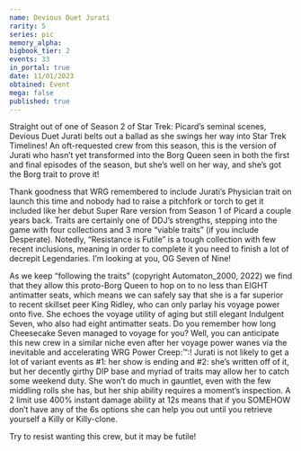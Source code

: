 ```yaml
---
name: Devious Duet Jurati
rarity: 5
series: pic
memory_alpha:
bigbook_tier: 2
events: 33
in_portal: true
date: 11/01/2023
obtained: Event
mega: false
published: true
---
```


Straight out of one of Season 2 of Star Trek: Picard’s seminal scenes, Devious Duet Jurati belts out a ballad as she swings her way into Star Trek Timelines!  An oft-requested crew from this season, this is the version of Jurati who hasn’t yet transformed into the Borg Queen seen in both the first and final episodes of the season, but she’s well on her way, and she’s got the Borg trait to prove it!

Thank goodness that WRG remembered to include Jurati’s Physician trait on launch this time and nobody had to raise a pitchfork or torch to get it included like her debut Super Rare version from Season 1 of Picard a couple years back.  Traits are certainly one of DDJ’s strengths, stepping into the game with four collections and 3 more “viable traits” (if you include Desperate).  Notedly, “Resistance is Futile” is a tough collection with few recent inclusions, meaning in order to complete it you need to finish a lot of decrepit Legendaries.  I’m looking at you, OG Seven of Nine!

As we keep “following the traits” (copyright Automaton_2000, 2022) we find that they allow this proto-Borg Queen to hop on to no less than EIGHT antimatter seats, which means we can safely say that she is a far superior to recent skillset peer King Ridley, who can only parlay his voyage power onto five.  She echoes the voyage utility of aging but still elegant Indulgent Seven, who also had eight antimatter seats.  Do you remember how long Cheesecake Seven managed to voyage for you?  Well, you can anticipate this new crew in a similar niche even after her voyage power wanes via the inevitable and accelerating WRG Power Creep:™:!
Jurati is not likely to get a lot of variant events as #1: her show is ending and #2: she’s written off of it, but her decently girthy DIP base and myriad of traits may allow her to catch some weekend duty.  She won’t do much in gauntlet, even with the few middling rolls she has, but her ship ability requires a moment’s inspection.  A 2 limit use 400% instant damage ability at 12s means that if you SOMEHOW don’t have any of the 6s options she can help you out until you retrieve yourself a Killy or Killy-clone.

Try to resist wanting this crew, but it may be futile!
